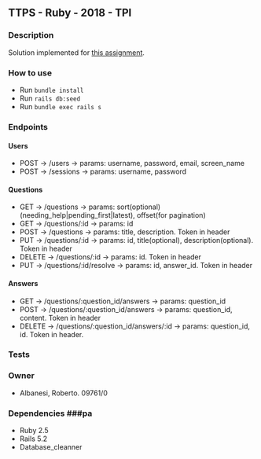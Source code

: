 ## TTPS - Ruby - 2018 - TPI ##

### Description ###

Solution implemented for [this assignment](https://github.com/TTPS-ruby/practicas-ruby-ttps/blob/master/evaluaciones/2018/tpi/enunciado.md).


### How to use ###

* Run `bundle install`
* Run `rails db:seed`
* Run `bundle exec rails s`


### Endpoints ###

#### Users ####
* POST -> /users -> params: username, password, email, screen_name
* POST -> /sessions -> params: username, password

#### Questions ####
* GET -> /questions -> params: sort(optional)(needing_help|pending_first|latest), offset(for pagination)
* GET -> /questions/:id -> params: id
* POST -> /questions -> params: title, description. Token in header
* PUT -> /questions/:id -> params: id, title(optional), description(optional). Token in header
* DELETE -> /questions/:id -> params: id. Token in header
* PUT -> /questions/:id/resolve -> params: id, answer_id. Token in header

#### Answers ####
* GET -> /questions/:question_id/answers -> params: question_id
* POST -> /questions/:question_id/answers -> params: question_id, content. Token in header
* DELETE -> /questions/:question_id/answers/:id -> params: question_id, id. Token in header.


### Tests ###

### Owner ###
* Albanesi, Roberto. 09761/0

### Dependencies ###pa
* Ruby 2.5
* Rails 5.2
* Database_cleanner

